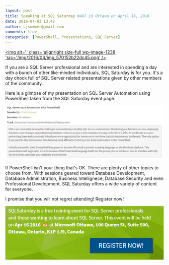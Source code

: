 ```yaml
---
layout: post
title: Speaking at SQL Saturday #487 in Ottawa on April 16, 2016
date: 2016-04-03 13:42
author: cjsommer@gmail.com
comments: true
categories: [PowerShell, Presentations, SQL Server]
---
```

<a href="http://www.sqlsaturday.com/487/EventHome.aspx" target="_blank"><img alt='' class='alignright size-full wp-image-1238 'src='/img/2016/04/img_570152b22dc45.png' /></a>

If you are a SQL Server professional and are interested in spending a day with a bunch of other like-minded individuals, SQL Saturday is for you. It's a day chock full of SQL Server related presentations given by other members of the community. 

Here is a glimpse of my presentation on SQL Server Automation using PowerShell taken from the SQL Saturday event page.

<img alt='' class='alignnone size-full wp-image-1240 ' src='/img/2016/04/img_5701531b1ba5d.png' />

If PowerShell isn't your thing that's OK. There are plenty of other topics to choose from. With sessions geared toward Database Development, Database Administration, Business Intellignece, Database Security and even Professional Development, SQL Saturday offers a wide variety of content for everyone. 

I promise that you will not regret attending! Register now! 

<a href="https://www.sqlsaturday.com/487/registernow.aspx" target="_blank"><img alt='' class='alignnone size-full wp-image-1243 ' src='/img/2016/04/img_5701551515e46.png' /></a>
